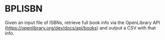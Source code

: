 # BPLISBN
Given an input file of ISBNs, retrieve full book info via the OpenLibrary API (https://openlibrary.org/dev/docs/api/books) and output a CSV with that info.
